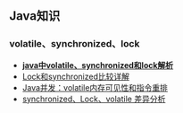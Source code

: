## Java知识

### volatile、synchronized、lock
- [**java中volatile、synchronized和lock解析**](http://blog.csdn.net/ztchun/article/details/60778950)
- [Lock和synchronized比较详解](https://www.cnblogs.com/handsomeye/p/5999362.html)
- [Java并发：volatile内存可见性和指令重排](http://www.cnblogs.com/baizhanshi/p/6422926.html)
- [synchronized、Lock、volatile 差异分析](https://www.jianshu.com/p/dccad53a2665)